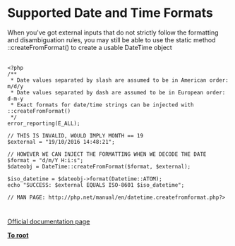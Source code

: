 # Supported Date and Time Formats



When you&apos;ve got external inputs that do not strictly follow the formatting and disambiguation rules, you may still be able to use the static method ::createFromFormat() to create a usable DateTime object<br><br>

```
<?php 
/**
 * Date values separated by slash are assumed to be in American order: m/d/y
 * Date values separated by dash are assumed to be in European order: d-m-y
 * Exact formats for date/time strings can be injected with ::createFromFormat()
 */
error_reporting(E_ALL);

// THIS IS INVALID, WOULD IMPLY MONTH == 19
$external = "19/10/2016 14:48:21";

// HOWEVER WE CAN INJECT THE FORMATTING WHEN WE DECODE THE DATE
$format = "d/m/Y H:i:s";
$dateobj = DateTime::createFromFormat($format, $external);

$iso_datetime = $dateobj->format(Datetime::ATOM);
echo "SUCCESS: $external EQUALS ISO-8601 $iso_datetime";

// MAN PAGE: http://php.net/manual/en/datetime.createfromformat.php?>
```
  

#

[Official documentation page](https://www.php.net/manual/en/datetime.formats.php)

**[To root](/README.md)**